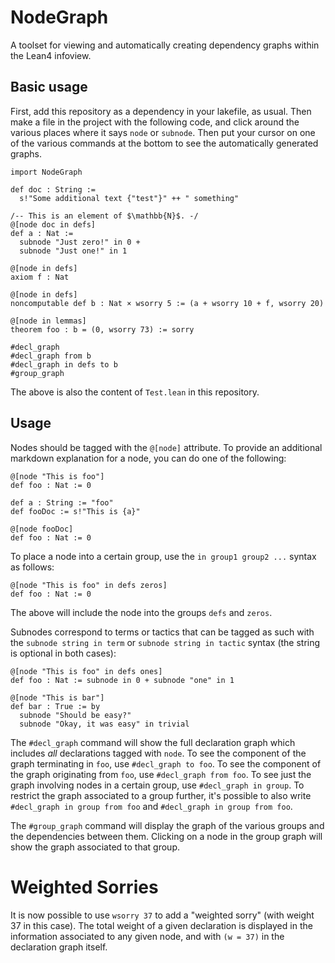 # NodeGraph

A toolset for viewing and automatically creating dependency graphs 
within the Lean4 infoview. 

## Basic usage

First, add this repository as a dependency in your lakefile, as usual.
Then make a file in the project with the following code, 
and click around the various places where it says `node` or `subnode`.
Then put your cursor on one of the various commands at the bottom to see 
the automatically generated graphs.

```lean
import NodeGraph

def doc : String :=
  s!"Some additional text {"test"}" ++ " something"

/-- This is an element of $\mathbb{N}$. -/
@[node doc in defs]
def a : Nat :=
  subnode "Just zero!" in 0 +
  subnode "Just one!" in 1

@[node in defs]
axiom f : Nat

@[node in defs]
noncomputable def b : Nat × wsorry 5 := (a + wsorry 10 + f, wsorry 20)

@[node in lemmas]
theorem foo : b = (0, wsorry 73) := sorry

#decl_graph
#decl_graph from b
#decl_graph in defs to b
#group_graph
```
The above is also the content of `Test.lean` in this repository.

## Usage

Nodes should be tagged with the `@[node]` attribute.
To provide an additional markdown explanation for a node, you can do one of the following:

```lean
@[node "This is foo"]
def foo : Nat := 0
```
```lean
def a : String := "foo"
def fooDoc := s!"This is {a}"

@[node fooDoc]
def foo : Nat := 0
```

To place a node into a certain group, use the `in group1 group2 ...` syntax as follows:
```lean
@[node "This is foo" in defs zeros]
def foo : Nat := 0
```
The above will include the node into the groups `defs` and `zeros`.

Subnodes correspond to terms or tactics that can be tagged as such with the `subnode string in term` or `subnode string in tactic` syntax (the string is optional in both cases): 
```lean
@[node "This is foo" in defs ones]
def foo : Nat := subnode in 0 + subnode "one" in 1 

@[node "This is bar"]
def bar : True := by
  subnode "Should be easy?"
  subnode "Okay, it was easy" in trivial
```

The `#decl_graph` command will show the full declaration graph which includes *all* declarations tagged with `node`.
To see the component of the graph terminating in `foo`, use `#decl_graph to foo`.
To see the component of the graph originating from `foo`, use `#decl_graph from foo`.
To see just the graph involving nodes in a certain group, use `#decl_graph in group`. 
To restrict the graph associated to a group further, it's possible to also write `#decl_graph in group from foo` and `#decl_graph in group from foo`.

The `#group_graph` command will display the graph of the various groups and the dependencies between them.
Clicking on a node in the group graph will show the graph associated to that group.

# Weighted Sorries

It is now possible to use `wsorry 37` to add a "weighted sorry" (with weight 37 in this case).
The total weight of a given declaration is displayed in the information associated to any given node, and with `(w = 37)` in the declaration graph itself.